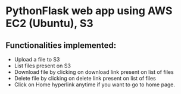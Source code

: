 # PythonFlask web app using AWS EC2 (Ubuntu), S3

## Functionalities implemented: 
  * Upload a file to S3
  * List files present on S3
  * Download file by clicking on download link present on list of files
  * Delete file by clicking on delete link present on list of files
  * Click on Home hyperlink anytime if you want to go to home page.
